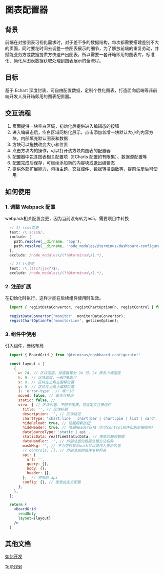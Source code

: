 # 图表配置器

## 背景
前端在对接图表可视化需求时，对于差不多的数据结构，每次都需要搭建差别不大的页面，同时要花时间去调整一些图表展示的细节，为了解放前端的重复劳动，并赋能业务方或数据提供方快速产出图表，所以需要一套开箱即用的图表库，标准化、简化从图表数据获取处理到图表展示的全流程。

## 目标
基于 Echart 深度封装，可自由配置数据，定制个性化图表，打造面向后端等非前端开发人员开箱即用的图表配置器。

## 交互流程
1. 页面提供一块空白区域，初始化后提供进入编辑态的按钮
2. 进入编辑态后，空白区域网格化展示，点击添加新增一块默认大小的内容方块，内部填充默认图表和数据
3. 方块可以拖拽改变大小和位置
4. 点击方块内的操作，可以打开该方块内图表的配置器
5. 配置器中包含图表相关配置项（ECharts 配置的有限集）、数据源配置等
6. 配置完成后保存，可继续添加新的内容块或退出编辑态
7. 提供外部扩展能力，包括主题、交互控件、数据转换函数等，提前注册后可使用

## 如何使用
### 1. 调整 Webpack 配置
webpack相关配置变更，因为当前没有转为es5，需要项目中转换
```js
  // 1) scss变更
  test: /\.scss$/,
  include: [
    path.resolve(__dirname, 'app'),
    path.resolve(__dirname, 'node_modules/@terminus/dashboard-configurator'),
  ],
  exclude: /node_modules\/(?!@terminus\/).*/,

  // 2) ts变更
  test: /\.(tsx?|jsx?)$/,
  exclude: /node_modules\/(?!@terminus\/).*/,

```

### 2. 注册扩展
在初始化时执行，这样才能在后续组件使用时生效。
```jsx
  import { registDataConvertor, registChartOptionFn, registControl } from '@terminus/dashboard-configurator';

  registDataConvertor('monitor', monitorDataConvertor);
  registChartOptionFn('monitorLine', getLineOption);

```

### 3. 组件中使用
引入组件，栅格布局
```jsx
  import { BoardGrid } from '@terminus/dashboard-configurator'

  const layout = [
    {
      w: 24, // 区块宽度，按容器等分 24 份，24 表示占满宽度
      h: 9, // 区块高度，一般为9即可
      x: 0, // 区块左上角左偏移位置
      y: 0, // 区块左上角上偏移位置
      i: 'error-type', // 唯一id
      moved: false, // 是否可移动
      static: false, //
      view: { // 区块内容，不限于图表，可自定义注册组件
        title: '', // 区块标题
        description: '', // 区块描述
        chartType: 'chart:line | chart:bar | chart:pie | list | card', // 区块内容类型
        hideReload: true, // 隐藏刷新按钮
        hideHeader: true, // 隐藏header区块（包含control组件和刷新按钮等）
        dataSourceType: 'static | api',
        staticData: realTimeStaticData, // 使用的静态数据
        dataHandler: '', // 外部注册的数据处理方法名称
        maskMsg: '', // 不为空时显示mask并以其作为提示内容
        // controls: [], // 外部注册的组件名称列表
        api: {
          url: '',
          query: {},
          body: {},
          header: {},
        },  // 使用的 api
        config: {}, // 图表自定义配置
      },
    },
  ];

  return (
    <BoardGrid
      readOnly
      layout={layout}
    />
  )

```

## 其他文档
[如何开发](./Debug.md)

[功能规划](https://yuque.antfin-inc.com/terminus_paas_dev/front/rgziz6)
